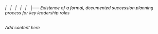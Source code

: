 ###### |   |   |   |   |   ├── Existence of a formal, documented succession planning process for key leadership roles

*Add content here*